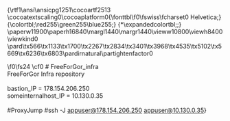 {\rtf1\ansi\ansicpg1251\cocoartf2513
\cocoatextscaling0\cocoaplatform0{\fonttbl\f0\fswiss\fcharset0 Helvetica;}
{\colortbl;\red255\green255\blue255;}
{\*\expandedcolortbl;;}
\paperw11900\paperh16840\margl1440\margr1440\vieww10800\viewh8400\viewkind0
\pard\tx566\tx1133\tx1700\tx2267\tx2834\tx3401\tx3968\tx4535\tx5102\tx5669\tx6236\tx6803\pardirnatural\partightenfactor0

\f0\fs24 \cf0 # FreeForGor_infra\
FreeForGor Infra repository\
\
bastion_IP = 178.154.206.250\
someinternalhost_IP = 10.130.0.35\
\
#ProxyJump #ssh -J appuser@178.154.206.250 appuser@10.130.0.35}